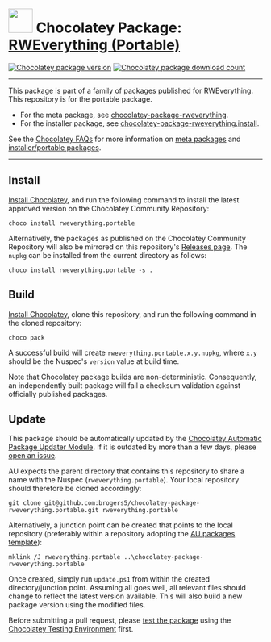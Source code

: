 ﻿# <img src="https://cdn.jsdelivr.net/gh/brogers5/chocolatey-package-rweverything.portable@a17d2d8f04410806c68a9ff8e032d7df79faed72/rweverything.portable.png" width="48" height="48"/> Chocolatey Package: [RWEverything (Portable)](https://community.chocolatey.org/packages/rweverything.portable/)
[![Chocolatey package version](https://img.shields.io/chocolatey/v/rweverything.portable.svg)](https://community.chocolatey.org/packages/rweverything.portable/)
[![Chocolatey package download count](https://img.shields.io/chocolatey/dt/rweverything.portable.svg)](https://community.chocolatey.org/packages/rweverything.portable/)

---

This package is part of a family of packages published for RWEverything. This repository is for the portable package.
* For the meta package, see [chocolatey-package-rweverything](https://github.com/brogers5/chocolatey-package-rweverything).
* For the installer package, see [chocolatey-package-rweverything.install](https://github.com/brogers5/chocolatey-package-rweverything.install).

See the [Chocolatey FAQs](https://docs.chocolatey.org/en-us/faqs) for more information on [meta packages](https://docs.chocolatey.org/en-us/faqs#what-is-the-difference-between-packages-no-suffix-as-compared-to.install.portable) and [installer/portable packages](https://docs.chocolatey.org/en-us/faqs#what-distinction-does-chocolatey-make-between-an-installable-and-a-portable-application).

---

## Install
[Install Chocolatey](https://chocolatey.org/install), and run the following command to install the latest approved version on the Chocolatey Community Repository:
```shell
choco install rweverything.portable
```

Alternatively, the packages as published on the Chocolatey Community Repository will also be mirrored on this repository's [Releases page](https://github.com/brogers5/chocolatey-package-rweverything.portable/releases). The `nupkg` can be installed from the current directory as follows:

```shell
choco install rweverything.portable -s .
```

## Build
[Install Chocolatey](https://chocolatey.org/install), clone this repository, and run the following command in the cloned repository:
```shell
choco pack
```

A successful build will create `rweverything.portable.x.y.nupkg`, where `x.y` should be the Nuspec's `version` value at build time.

Note that Chocolatey package builds are non-deterministic. Consequently, an independently built package will fail a checksum validation against officially published packages.

## Update
This package should be automatically updated by the [Chocolatey Automatic Package Updater Module](https://github.com/majkinetor/au). If it is outdated by more than a few days, please [open an issue](https://github.com/brogers5/chocolatey-package-rweverything.portable/issues).

AU expects the parent directory that contains this repository to share a name with the Nuspec (`rweverything.portable`). Your local repository should therefore be cloned accordingly:
```shell
git clone git@github.com:brogers5/chocolatey-package-rweverything.portable.git rweverything.portable
```

Alternatively, a junction point can be created that points to the local repository (preferably within a repository adopting the [AU packages template](https://github.com/majkinetor/au-packages-template)):
```shell
mklink /J rweverything.portable ..\chocolatey-package-rweverything.portable
```

Once created, simply run `update.ps1` from within the created directory/junction point. Assuming all goes well, all relevant files should change to reflect the latest version available. This will also build a new package version using the modified files.

Before submitting a pull request, please [test the package](https://docs.chocolatey.org/en-us/community-repository/moderation/package-verifier#steps-for-each-package) using the [Chocolatey Testing Environment](https://github.com/chocolatey-community/chocolatey-test-environment) first.